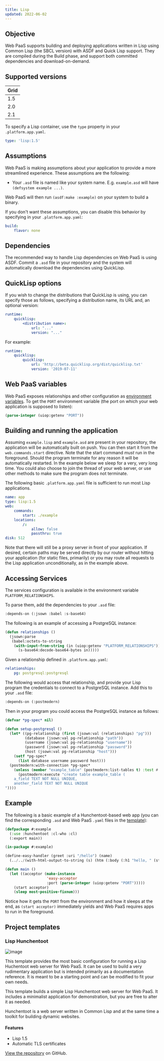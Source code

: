 ```yaml
---
title: Lisp
updated: 2022-06-02
---
```


## Objective  

Web PaaS supports building and deploying applications written in Lisp using Common Lisp (the SBCL version) with ASDF and Quick Lisp support.  They are compiled during the Build phase, and support both committed dependencies and download-on-demand.

## Supported versions

| **Grid** | 
|----------------------------------|  
|  1.5 |  
|  2.0 |  
|  2.1 |  

To specify a Lisp container, use the `type` property in your `.platform.app.yaml`.

```yaml   
type: 'lisp:1.5'
``` 

## Assumptions

Web PaaS is making assumptions about your application to provide a more streamlined experience. These assumptions are the following:

- Your `.asd` file is named like your system name. E.g. `example.asd` will have `(defsystem example ...)`.

Web PaaS will then run `(asdf:make :example)` on your system to build a binary.

If you don't want these assumptions, you can disable this behavior by specifying in your `.platform.app.yaml`:

```yaml
build:
    flavor: none
```

## Dependencies

The recommended way to handle Lisp dependencies on Web PaaS is using ASDF. Commit a `.asd` file in your repository and the system will automatically download the dependencies using QuickLisp.

## QuickLisp options

If you wish to change the distributions that QuickLisp is using, you can specify those as follows, specifying a distribution name, its URL and, an optional version:

```yaml
runtime:
    quicklisp:
        <distribution name>:
            url: "..."
            version: "..."
```

For example:

```yaml
runtime:
    quicklisp:
        quicklisp:
            url: 'http://beta.quicklisp.org/dist/quicklisp.txt'
            version: '2019-07-11'
```

## Web PaaS variables

Web PaaS exposes relationships and other configuration as [environment variables](development-variables1.).
To get the `PORT` environment variable (the port on which your web application is supposed to listen):

```lisp
(parse-integer (uiop:getenv "PORT"))
```

## Building and running the application

Assuming `example.lisp` and `example.asd` are present in your repository, the application will be automatically built on push.  You can then start it from the `web.commands.start` directive.  Note that the start command _must_ run in the foreground. Should the program terminate for any reason it will be automatically restarted. In the example below we sleep for a very, very long time. You could also choose to join the thread of your web server, or use other methods to make sure the program does not terminate.

The following basic `.platform.app.yaml` file is sufficient to run most Lisp applications.

```yaml
name: app
type: lisp:1.5
web:
    commands:
        start: ./example
    locations:
        /:
            allow: false
            passthru: true
disk: 512
```

Note that there will still be a proxy server in front of your application.  If desired, certain paths may be served directly by our router without hitting your application (for static files, primarily) or you may route all requests to the Lisp application unconditionally, as in the example above.

## Accessing Services

The services configuration is available in the environment variable `PLATFORM_RELATIONSHIPS`.

To parse them, add the dependencies to your `.asd` file:

```lisp
:depends-on (:jsown :babel :s-base64)
```

The following is an example of accessing a PostgreSQL instance:

```lisp
(defun relationships ()
  (jsown:parse
   (babel:octets-to-string
    (with-input-from-string (in (uiop:getenv "PLATFORM_RELATIONSHIPS"))
      (s-base64:decode-base64-bytes in)))))
```

Given a relationship defined in `.platform.app.yaml`:

```yaml
relationships:
    pg: postgresql:postgresql
```

The following would access that relationship, and provide your Lisp program the credentials to connect to a PostgreSQL instance. Add this to your `.asd` file:

```lisp
:depends-on (:postmodern)
```

Then in your program you could access the PostgreSQL instance as follows:

```lisp
(defvar *pg-spec* nil)

(defun setup-postgresql ()
  (let* ((pg-relationship (first (jsown:val (relationships) "pg")))
         (database (jsown:val pg-relationship "path"))
         (username (jsown:val pg-relationship "username"))
         (password (jsown:val pg-relationship "password"))
         (host (jsown:val pg-relationship "host")))
    (setf *pg-spec*
      (list database username password host)))
  (postmodern:with-connection *pg-spec*
    (unless (member "example_table" (postmodern:list-tables t) :test #'string=)
      (postmodern:execute "create table example_table (
    a_field TEXT NOT NULL UNIQUE,
    another_field TEXT NOT NULL UNIQUE
"))))
```

## Example

The following is a basic example of a Hunchentoot-based web app
(you can find the corresponding `.asd` and Web PaaS `.yaml` files in the [template](#project-templates.)):

```lisp
(defpackage #:example
  (:use :hunchentoot :cl-who :cl)
  (:export main))

(in-package #:example)

(define-easy-handler (greet :uri "/hello") (name)
  (../../(with-html-output-to-string (s) (htm (:body (:h1 "hello, " (str name))))))

(defun main ()
  (let ((acceptor (make-instance
                   'easy-acceptor
                   :port (parse-integer (uiop:getenv "PORT")))))
    (start acceptor)
    (sleep most-positive-fixnum)))
```

Notice how it gets the `PORT` from the environment and how it sleeps at the end,
as `(start acceptor)` immediately yields and Web PaaS requires apps to run in the foreground.

## Project templates

### Lisp Hunchentoot 

![image](lisp.png)

<p>This template provides the most basic configuration for running a Lisp Huchentoot web server for Web PaaS.  It can be used to build a very rudimentary application but is intended primarily as a documentation reference.  It is meant to be a starting point and can be modified to fit your own needs.</p>
<p>This template builds a simple Lisp Hunchentoot web server for Web PaaS.  It includes a minimalist application  for demonstration, but you are free to alter it as needed.</p>
<p>Hunchentoot is a web server written in Common Lisp and at the same time a toolkit for building dynamic websites.</p>
  
#### Features
- Lisp 1.5<br />  
- Automatic TLS certificates<br />  
 
[View the repository](https://github.com/platformsh-templates/lisp) on GitHub.

